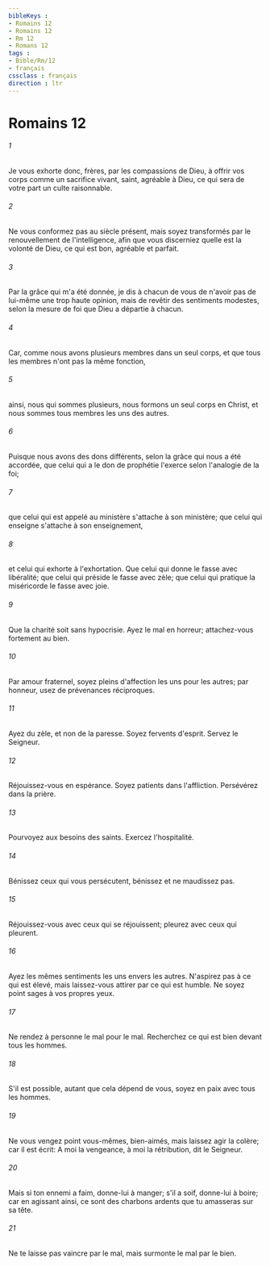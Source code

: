 ```yaml
---
bibleKeys : 
- Romains 12
- Romains 12
- Rm 12
- Romans 12
tags : 
- Bible/Rm/12
- français
cssclass : français
direction : ltr
---
```


# Romains 12

###### 1
Je vous exhorte donc, frères, par les compassions de Dieu, à offrir vos corps comme un sacrifice vivant, saint, agréable à Dieu, ce qui sera de votre part un culte raisonnable.
###### 2
Ne vous conformez pas au siècle présent, mais soyez transformés par le renouvellement de l'intelligence, afin que vous discerniez quelle est la volonté de Dieu, ce qui est bon, agréable et parfait.
###### 3
Par la grâce qui m'a été donnée, je dis à chacun de vous de n'avoir pas de lui-même une trop haute opinion, mais de revêtir des sentiments modestes, selon la mesure de foi que Dieu a départie à chacun.
###### 4
Car, comme nous avons plusieurs membres dans un seul corps, et que tous les membres n'ont pas la même fonction,
###### 5
ainsi, nous qui sommes plusieurs, nous formons un seul corps en Christ, et nous sommes tous membres les uns des autres.
###### 6
Puisque nous avons des dons différents, selon la grâce qui nous a été accordée, que celui qui a le don de prophétie l'exerce selon l'analogie de la foi;
###### 7
que celui qui est appelé au ministère s'attache à son ministère; que celui qui enseigne s'attache à son enseignement,
###### 8
et celui qui exhorte à l'exhortation. Que celui qui donne le fasse avec libéralité; que celui qui préside le fasse avec zèle; que celui qui pratique la miséricorde le fasse avec joie.
###### 9
Que la charité soit sans hypocrisie. Ayez le mal en horreur; attachez-vous fortement au bien.
###### 10
Par amour fraternel, soyez pleins d'affection les uns pour les autres; par honneur, usez de prévenances réciproques.
###### 11
Ayez du zèle, et non de la paresse. Soyez fervents d'esprit. Servez le Seigneur.
###### 12
Réjouissez-vous en espérance. Soyez patients dans l'affliction. Persévérez dans la prière.
###### 13
Pourvoyez aux besoins des saints. Exercez l'hospitalité.
###### 14
Bénissez ceux qui vous persécutent, bénissez et ne maudissez pas.
###### 15
Réjouissez-vous avec ceux qui se réjouissent; pleurez avec ceux qui pleurent.
###### 16
Ayez les mêmes sentiments les uns envers les autres. N'aspirez pas à ce qui est élevé, mais laissez-vous attirer par ce qui est humble. Ne soyez point sages à vos propres yeux.
###### 17
Ne rendez à personne le mal pour le mal. Recherchez ce qui est bien devant tous les hommes.
###### 18
S'il est possible, autant que cela dépend de vous, soyez en paix avec tous les hommes.
###### 19
Ne vous vengez point vous-mêmes, bien-aimés, mais laissez agir la colère; car il est écrit: A moi la vengeance, à moi la rétribution, dit le Seigneur.
###### 20
Mais si ton ennemi a faim, donne-lui à manger; s'il a soif, donne-lui à boire; car en agissant ainsi, ce sont des charbons ardents que tu amasseras sur sa tête.
###### 21
Ne te laisse pas vaincre par le mal, mais surmonte le mal par le bien.
